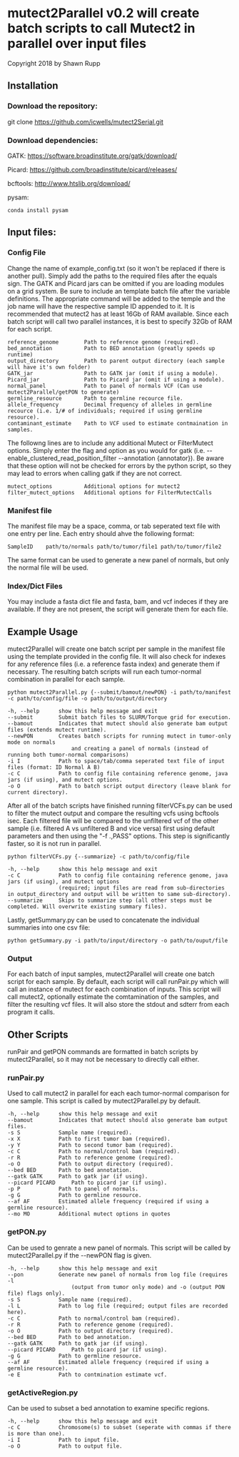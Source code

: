 # mutect2Parallel v0.2 will create batch scripts to call Mutect2 in parallel over input files

Copyright 2018 by Shawn Rupp

## Installation
### Download the repository:

git clone https://github.com/icwells/mutect2Serial.git

### Download dependencies:

GATK: https://software.broadinstitute.org/gatk/download/ 

Picard: https://github.com/broadinstitute/picard/releases/ 

bcftools: http://www.htslib.org/download/ 

pysam: 

	conda install pysam 

## Input files:

### Config File 
Change the name of example_config.txt (so it won't be replaced if there is another pull). 
Simply add the paths to the required files after the equals sign. 
The GATK and Picard jars can be omitted if you are loading modules on a grid system. 
Be sure to include an template batch file after the variable definitions. The appropriate command 
will be added to the temple and the job name will have the respective sample ID appended to it. It is
recommended that mutect2 has at least 16Gb of RAM available. Since each batch script will call two parallel 
instances, it is best to specify 32Gb of RAM for each script. 

	reference_genome		Path to reference genome (required). 
	bed_annotation			Path to BED annotation (greatly speeds up runtime) 
	output_directory		Path to parent output directory (each sample will have it's own folder) 
	GATK_jar	 			Path to GATK jar (omit if using a module). 
	Picard_jar	 			Path to Picard jar (omit if using a module). 
	normal_panel	 		Path to panel of normals VCF (Can use mutect2Parallel/getPON to generate)
	germline_resource		Path to germline recource file. 
	allele_frequency		Decimal frequency of alleles in germline recource (i.e. 1/# of individuals; required if using germline resource). 
	contaminant_estimate	Path to VCF used to estimate contmaination in samples. 

The followng lines are to include any additional Mutect or FilterMutect options. Simply enter the flag and option as you would for 
gatk (i.e. --enable_clustered_read_position_filter --annotation {annotator}). Be aware that these option will not be checked for errors by 
the python script, so they may lead to errors when calling gatk if they are not correct. 

	mutect_options			Additional options for mutect2
	filter_mutect_options	Additional options for FilterMutectCalls

### Manifest file 
The manifest file may be a space, comma, or tab seperated text file with one entry per line. 
Each entry should ahve the following format: 

	SampleID	path/to/normals	path/to/tumor/file1	path/to/tumor/file2 

The same format can be used to generate a new panel of normals, but only the normal file will be used. 

### Index/Dict Files
You may include a fasta dict file and fasta, bam, and vcf indeces if they are available. 
If they are not present, the script will generate them for each file. 

## Example Usage
mutect2Parallel will create one batch script per sample in the manifest file using the template provided in the config file. 
It will also check for indexes for any reference files (i.e. a reference fasta index) and generate them if necessary. 
The resulting batch scripts will run each tumor-normal combination in parallel for each sample. 

	python mutect2Parallel.py {--submit/bamout/newPON} -i path/to/manifest -c path/to/config/file -o path/to/output/directory

	-h, --help		show this help message and exit
	--submit		Submit batch files to SLURM/Torque grid for execution.
	--bamout		Indicates that mutect should also generate bam output files (extends mutect runtime).
	--newPON		Creates batch scripts for running mutect in tumor-only mode on normals 
						and creating a panel of normals (instead of running both tumor-normal comparisons)
	-i I			Path to space/tab/comma seperated text file of input files (format: ID Normal A B)
	-c C			Path to config file containing reference genome, java jars (if using), and mutect options.
	-o O			Path to batch script output directory (leave blank for current directory).

After all of the batch scripts have finished running filterVCFs.py can be used to filter the mutect output and compare the resulting vcfs 
using bcftools isec. Each filtered file will be compared to the unfiltered vcf of the other sample (i.e. filtered A vs unfiltered B 
and vice versa) first using default parameters and then using the "-f .,PASS" options. This step is significantly faster, so it is not run 
in parallel.

	python filterVCFs.py {--summarize} -c path/to/config/file 

	-h, --help		show this help message and exit
	-c C			Path to config file containing reference genome, java jars (if using), and mutect options 
					(required; input files are read from sub-directories in output_directory and output will be written to same sub-directory).
	--summarize		Skips to summarize step (all other steps must be completed. Will overwrite existing summary files).

Lastly, getSummary.py can be used to concatenate the individual summaries into one csv file:

	python getSummary.py -i path/to/input/directory -o path/to/ouput/file


### Output 
For each batch of input samples, mutect2Parallel will create one batch script for each sample. By default, each script will call runPair.py 
which will call an instance of mutect for each combination of inputs. This script will call mutect2, optionally estimate the 
comtamination of the samples, and filter the resulting vcf files. It will also store the stdout and sdterr from each program it calls. 

## Other Scripts
runPair and getPON commands are formatted in batch scripts by mutect2Parallel, so it may not be necessary to directly call either. 

### runPair.py
Used to call mutect2 in parallel for each each tumor-normal comparison for one sample. This script is called by mutect2Parallel.py by default. 

	-h, --help		show this help message and exit
	--bamout		Indicates that mutect should also generate bam output files.
	-s S			Sample name (required).
	-x X			Path to first tumor bam (required).
	-y Y			Path to second tumor bam (required).
	-c C			Path to normal/control bam (required).
	-r R			Path to reference genome (required).
	-o O			Path to output directory (required).
	--bed BED		Path to bed annotation.
	--gatk GATK		Path to gatk jar (if using).
	--picard PICARD		Path to picard jar (if using).
	-p P			Path to panel of normals.
	-g G			Path to germline resource.
	--af AF			Estimated allele frequency (required if using a germline resource).
	--mo MO			Additional mutect options in quotes


### getPON.py
Can be used to genrate a new panel of normals. This script will be called by mutect2Parallel.py if the --newPON flag is given. 

	-h, --help		show this help message and exit
	--pon			Generate new panel of normals from log file (requires -l
						(output from tumor only mode) and -o (output PON file) flags only).
	-s S			Sample name (required).
	-l L			Path to log file (required; output files are recorded here).
	-c C			Path to normal/control bam (required).
	-r R			Path to reference genome (required).
	-o O			Path to output directory (required).
	--bed BED		Path to bed annotation.
	--gatk GATK		Path to gatk jar (if using).
	--picard PICARD		Path to picard jar (if using).
	-g G			Path to germline resource.
	--af AF			Estimated allele frequency (required if using a germline resource).
	-e E			Path to contmination estimate vcf.


### getActiveRegion.py 
Can be used to subset a bed annotation to examine specific regions. 

	-h, --help		show this help message and exit
	-c C			Chromosome(s) to subset (seperate with commas if there is more than one).
	-i I			Path to input file.
	-o O			Path to output file.

